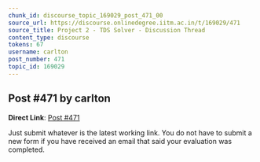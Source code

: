 ```yaml
---
chunk_id: discourse_topic_169029_post_471_00
source_url: https://discourse.onlinedegree.iitm.ac.in/t/169029/471
source_title: Project 2 - TDS Solver - Discussion Thread
content_type: discourse
tokens: 67
username: carlton
post_number: 471
topic_id: 169029
---
```


## Post #471 by carlton

**Direct Link**: [Post #471](https://discourse.onlinedegree.iitm.ac.in/t/169029/471)

Just submit whatever is the latest working link. You do not have to submit a new form if you have received an email that said your evaluation was completed.

